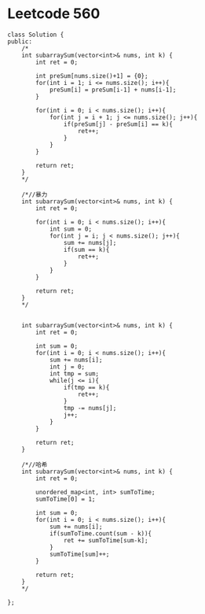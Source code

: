 # Leetcode 560
    class Solution {
    public:
        /*
        int subarraySum(vector<int>& nums, int k) {
            int ret = 0;

            int preSum[nums.size()+1] = {0};
            for(int i = 1; i <= nums.size(); i++){
                preSum[i] = preSum[i-1] + nums[i-1];
            }

            for(int i = 0; i < nums.size(); i++){
                for(int j = i + 1; j <= nums.size(); j++){
                    if(preSum[j] - preSum[i] == k){
                        ret++;
                    }
                }
            }

            return ret;
        }
        */

        /*//暴力
        int subarraySum(vector<int>& nums, int k) {
            int ret = 0;

            for(int i = 0; i < nums.size(); i++){
                int sum = 0;
                for(int j = i; j < nums.size(); j++){
                    sum += nums[j];
                    if(sum == k){
                        ret++;
                    }
                }
            }

            return ret;
        }
        */


        int subarraySum(vector<int>& nums, int k) {
            int ret = 0;

            int sum = 0;
            for(int i = 0; i < nums.size(); i++){
                sum += nums[i];
                int j = 0;
                int tmp = sum;
                while(j <= i){
                    if(tmp == k){
                        ret++;
                    }
                    tmp -= nums[j];
                    j++;
                }
            }

            return ret;
        }

        /*//哈希
        int subarraySum(vector<int>& nums, int k) {
            int ret = 0;

            unordered_map<int, int> sumToTime;
            sumToTime[0] = 1;

            int sum = 0;
            for(int i = 0; i < nums.size(); i++){
                sum += nums[i];
                if(sumToTime.count(sum - k)){
                    ret += sumToTime[sum-k];
                }
                sumToTime[sum]++; 
            }

            return ret;
        }
        */

    };
